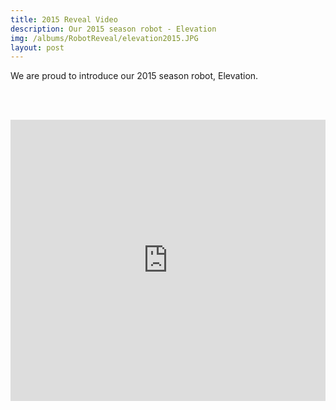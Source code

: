 ```yaml
---
title: 2015 Reveal Video
description: Our 2015 season robot - Elevation
img: /albums/RobotReveal/elevation2015.JPG
layout: post
---
```


We are proud to introduce our 2015 season robot, Elevation.

<br></br>
<iframe width="100%" height="450" src="https://www.youtube.com/watch?v=vd-Vv28Scl8" frameborder="0" allowfullscreen></iframe>
